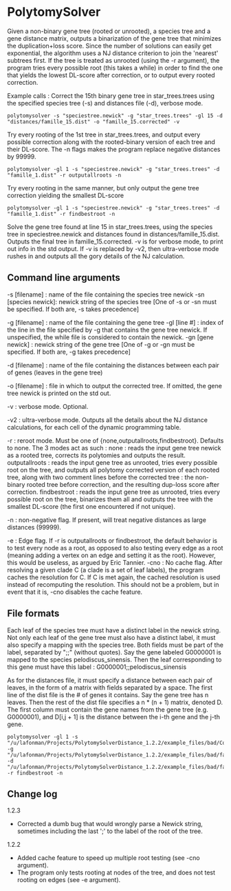 PolytomySolver
==============

Given a non-binary gene tree (rooted or unrooted), a species tree and a gene distance matrix, outputs a binarization of the gene tree
that minimizes the duplication+loss score.  Since the number of solutions can easily get exponential,
the algorithm uses a NJ distance criterion to join the 'nearest' subtrees first.
If the tree is treated as unrooted (using the -r argument), the program tries every possible root (this takes a while)
in order to find the one that yields the lowest DL-score after correction, or to output every rooted correction.

Example calls :
Correct the 15th binary gene tree in star_trees.trees using the specified species tree (-s) and distances file  (-d), verbose mode.
```
polytomysolver -s "speciestree.newick" -g "star_trees.trees" -gl 15 -d "distances/famille_15.dist" -o "famille_15.corrected" -v
```

Try every rooting of the 1st tree in star_trees.trees, and output every possible correction along with the rooted-binary version
of each tree and their DL-score.  The -n flags makes the program replace negative distances by 99999.
```
polytomysolver -gl 1 -s "speciestree.newick" -g "star_trees.trees" -d "famille_1.dist" -r outputallroots -n
```

Try every rooting in the same manner, but only output the gene tree correction yielding the smallest DL-score
```
polytomysolver -gl 1 -s "speciestree.newick" -g "star_trees.trees" -d "famille_1.dist" -r findbestroot -n
```

Solve the gene tree found at line 15 in star_trees.trees, using the species tree in speciestree.newick and distances found in distances/famille_15.dist.
Outputs the final tree in famille_15.corrected. -v is for verbose mode, to print out info in the std output.
If -v is replaced by -v2, then ultra-verbose mode rushes in and outputs all the gory details of the NJ calculation.

Command line arguments
----------------------

-s [filename] : name of the file containing the species tree newick
-sn [species newick]: newick string of the species tree
[One of -s or -sn must be specified.  If both are, -s takes precedence]

-g [filename] : name of the file containing the gene tree
-gl [line #] : index of the line in the file specified by -g that contains the gene tree newick.  If unspecified, the while file is considered to contain the newick.
-gn [gene newick] : newick string of the gene tree
[One of -g or -gn must be specified.  If both are, -g takes precedence]

-d [filename] : name of the file containing the distances between each pair of genes (leaves in the gene tree)

-o [filename] : file in which to output the corrected tree.  If omitted, the gene tree newick is printed on the std out.

-v : verbose mode.  Optional.

-v2 : ultra-verbose mode.  Outputs all the details about the NJ distance calculations, for each cell of the dynamic programming table.

-r : reroot mode.  Must be one of {none,outputallroots,findbestroot}.  Defaults to none.
     The 3 modes act as such :
     none : reads the input gene tree newick as a rooted tree, corrects its polytomies and outputs the result.
     outputallroots : reads the input gene tree as unrooted, tries every possible root on the tree, and outputs all
                      polytomy corrected version of each rooted tree, along with two comment lines before the corrected tree :
                      the non-binary rooted tree before correction, and the resulting dup-loss score after correction.
     findbestroot : reads the input gene tree as unrooted, tries every possible root on the tree, binarizes them all and outputs the
                    tree with the smallest DL-score (the first one encountered if not unique).

-n : non-negative flag.  If present, will treat negative distances as large distances (99999).

-e : Edge flag.  If -r is outputallroots or findbestroot, the default behavior is to test every node as a root, as opposed to
     also testing every edge as a root (meaning adding a vertex on an edge and setting it as the root).
     However, this would be useless, as argued by Eric Tannier.
-cno : No cache flag.  After resolving a given clade C (a clade is a set of leaf labels), the program caches the resolution
       for C.  If C is met again, the cached resolution is used instead of recomputing the resolution.
       This should not be a problem, but in event that it is, -cno disables the cache feature.

File formats
------------

Each leaf of the species tree must have a distinct label in the newick string.
Not only each leaf of the gene tree must also have a distinct label, it must also specify a mapping with the species tree.
Both fields must be part of the label, separated by ";;" (without quotes).
Say the gene labeled G0000001 is mapped to the species pelodiscus_sinensis.  Then the leaf corresponding to this gene
must have this label :
G0000001;;pelodiscus_sinensis

As for the distances file, it must specify a distance between each pair of leaves, in the form of a matrix with fields separated by a space.
The first line of the dist file is the # of genes it contains.
Say the gene tree has n leaves.  Then the rest of the dist file specifies a n * (n + 1) matrix, denoted D.
The first column must contain the gene names from the gene tree (e.g. G0000001), and
D[i,j + 1] is the distance between the i-th gene and the j-th gene.

```
polytomysolver -gl 1 -s "/u/lafonman/Projects/PolytomySolverDistance_1.2.2/example_files/bad/Compara.73.species_tree" -g "/u/lafonman/Projects/PolytomySolverDistance_1.2.2/example_files/bad/famille_2.start_tree" -d "/u/lafonman/Projects/PolytomySolverDistance_1.2.2/example_files/bad/famille_1.dist" -r findbestroot -n
```

Change log
----------
1.2.3
- Corrected a dumb bug that would wrongly parse a Newick string, sometimes including the last ';' to the label of the root of the tree.

1.2.2
- Added cache feature to speed up multiple root testing (see -cno argument).
- The program only tests rooting at nodes of the tree, and does not test rooting on edges (see -e argument).
